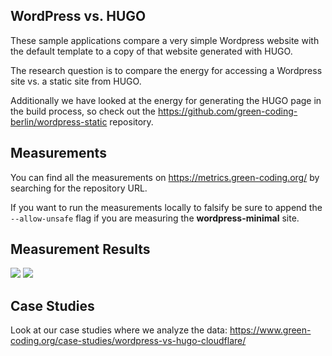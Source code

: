 ## WordPress vs. HUGO

These sample applications compare a very simple Wordpress website with the 
default template to a copy of that website generated with HUGO.

The research question is to compare the energy for accessing a Wordpress site
vs. a static site from HUGO.

Additionally we have looked at the energy for generating the HUGO page in the build
process, so check out the https://github.com/green-coding-berlin/wordpress-static
repository.


## Measurements

You can find all the measurements on https://metrics.green-coding.org/ by searching
for the repository URL.

If you want to run the measurements locally to falsify be sure to append the 
`--allow-unsafe` flag if you are measuring the **wordpress-minimal** site.

## Measurement Results
<img src="https://img.shields.io/badge/Web%20Request%20Energy%20HUGO-0.977%20J-orange">
<img src="https://img.shields.io/badge/Web%20Request%20Energy%20Wordpress-10.08%20J-orange">


## Case Studies

Look at our case studies where we analyze the data: https://www.green-coding.org/case-studies/wordpress-vs-hugo-cloudflare/
